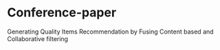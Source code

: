 # Conference-paper
Generating Quality Items Recommendation by Fusing Content based and Collaborative filtering
